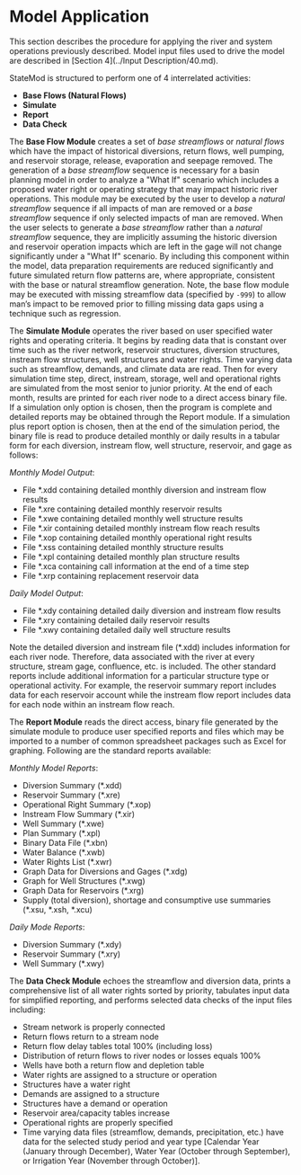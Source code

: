 # Model Application #

This section describes the procedure for applying the river and system operations previously described. Model input files used to drive 
the model are described in [Section 4](../Input Description/40.md).

StateMod is structured to perform one of 4 interrelated activities: 

* **Base Flows (Natural Flows)**
* **Simulate**
* **Report**
* **Data Check**

The **Base Flow Module** creates a set of *base streamflows* or *natural flows* which have the impact of historical diversions, return flows, well 
pumping, and reservoir storage, release, evaporation and seepage removed. The generation of a *base streamflow* sequence is necessary for a basin 
planning model in order to analyze a "What If" scenario which includes a proposed water right or operating strategy that may impact historic river 
operations. This module may be executed by the user to develop a *natural streamflow* sequence if all impacts of man are removed or a *base streamflow* 
sequence if only selected impacts of man are removed. When the user selects to generate a *base streamflow* rather than a *natural streamflow* sequence, 
they are implicitly assuming the historic diversion and reservoir operation impacts which are left in the gage will not change significantly under a 
"What If" scenario. By including this component within the model, data preparation requirements are reduced significantly and future simulated return flow 
patterns are, where appropriate, consistent with the base or natural streamflow generation. Note, the base flow module may be executed with missing 
streamflow data (specified by `-999`) to allow man’s impact to be removed prior to filling missing data gaps using a technique such as regression. 

The **Simulate Module** operates the river based on user specified water rights and operating criteria. It begins by reading data that is constant over 
time such as the river network, reservoir structures, diversion structures, instream flow structures, well structures and water rights. Time varying 
data such as streamflow, demands, and climate data are read. Then for every simulation time step, direct, instream, storage, well and operational rights 
are simulated from the most senior to junior priority. At the end of each month, results are printed for each river node to a direct access binary file. 
If a simulation only option is chosen, then the program is complete and detailed reports may be obtained through the Report module. If a simulation plus 
report option is chosen, then at the end of the simulation period, the binary file is read to produce detailed monthly or daily results in a tabular form 
for each diversion, instream flow, well structure, reservoir, and gage as follows: 

*Monthly Model Output*:

* File \*.xdd containing detailed monthly diversion and instream flow results 
* File \*.xre containing detailed monthly reservoir results
* File \*.xwe containing detailed monthly well structure results
* File \*.xir containing detailed monthly instream flow reach results
* File \*.xop containing detailed monthly operational right results
* File \*.xss containing detailed monthly structure results
* File \*.xpl containing detailed monthly plan structure results
* File \*.xca containing call information at the end of a time step
* File \*.xrp containing replacement reservoir data

*Daily Model Output*:

* File *.xdy containing detailed daily diversion and instream flow results 
* File *.xry containing detailed daily reservoir results
* File *.xwy containing detailed daily well structure results

Note the detailed diversion and instream file (\*.xdd) includes information for each river node. Therefore, data associated with the river at every 
structure, stream gage, confluence, etc. is included. The other standard reports include additional information for a particular structure type 
or operational activity. For example, the reservoir summary report includes data for each reservoir account while the instream flow report includes 
data for each node within an instream flow reach.  

The **Report Module** reads the direct access, binary file generated by the simulate module to produce user specified reports and files which may be imported 
to a number of common spreadsheet packages such as Excel for graphing. Following are the standard reports available:

*Monthly Model Reports*:

* Diversion Summary (\*.xdd)
* Reservoir Summary (\*.xre)
* Operational Right Summary (\*.xop) 
* Instream Flow Summary (\*.xir) 
* Well Summary (\*.xwe)
* Plan Summary (\*.xpl)
* Binary Data File (\*.xbn)
* Water Balance (\*.xwb)
* Water Rights List (\*.xwr)
* Graph Data for Diversions and Gages (\*.xdg)
* Graph for Well Structures (\*.xwg)
* Graph Data for Reservoirs (\*.xrg)
* Supply (total diversion), shortage and consumptive use summaries (\*.xsu, \*.xsh, \*.xcu) 

*Daily Mode Reports*:

* Diversion Summary (\*.xdy)
* Reservoir Summary (\*.xry)
* Well Summary (\*.xwy) 

The **Data Check Module** echoes the streamflow and diversion data, prints a comprehensive list of all water rights sorted by priority, tabulates input 
data for simplified reporting, and performs selected data checks of the input files including:

* Stream network is properly connected
* Return flows return to a stream node
* Return flow delay tables total 100% (including loss)
* Distribution of return flows to river nodes or losses equals 100%
* Wells have both a return flow and depletion table
* Water rights are assigned to a structure or operation 
* Structures have a water right
* Demands are assigned to a structure 
* Structures have a demand or operation 
* Reservoir area/capacity tables increase 
* Operational rights are properly specified 
* Time varying data files (streamflow, demands, precipitation, etc.) have data for the selected study period and year type [Calendar Year (January through December), Water Year (October through September), or Irrigation Year (November through October)].  
